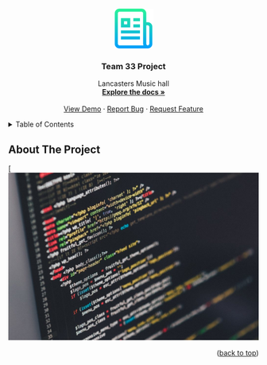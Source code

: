 <br />
<div align="center">
  <a href="https://github.com/anker-rasmussen/Team-33-Project">
    <img src="images/logo.png" alt="Logo" width="80" height="80">
  </a>

  <h3 align="center">Team 33 Project</h3>

  <p align="center">
    Lancasters Music hall 
    <br />
    <a href="https://github.com/anker-rasmussen/Team-33-Project"><strong>Explore the docs »</strong></a>
    <br />
    <br />
    <a href="https://github.com/anker-rasmussen/Team-33-Project">View Demo</a>
    &middot;
    <a href="https://github.com/anker-rasmussen/Team-33-Project/issues/new?labels=bug&template=bug-report---.md">Report Bug</a>
    &middot;
    <a href="https://github.com/anker-rasmussen/Team-33-Project/issues/new?labels=enhancement&template=feature-request---.md">Request Feature</a>
  </p>
</div>
<details>
  <summary>Table of Contents</summary>
  <ol>
  </ol>
</details>

## About The Project

[![Product Name Screen Shot][product-screenshot]

<p align="right">(<a href="#readme-top">back to top</a>)</p>






[product-screenshot]: images/data.jpeg
